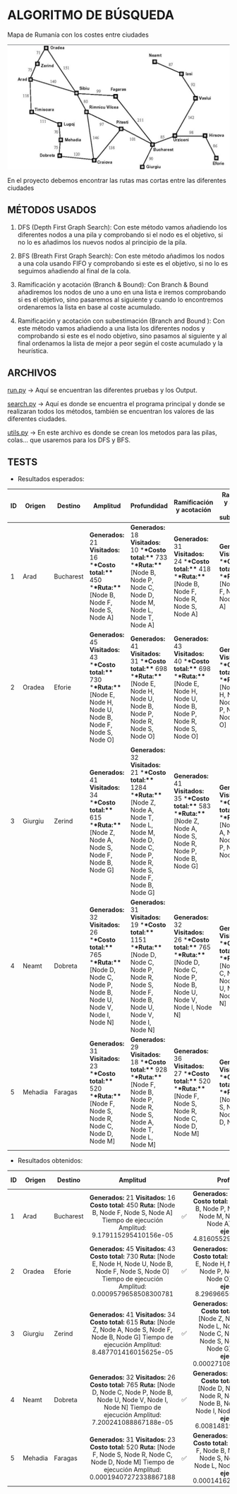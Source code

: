 # ALGORITMO DE BÚSQUEDA

Mapa de Rumanía con los costes entre ciudades

![Mapa de Rumania para práctica](./mapa.png)

En el proyecto debemos encontrar las rutas mas cortas entre las diferentes ciudades

## MÉTODOS USADOS

1. DFS (Depth First Graph Search): Con este método vamos añadiendo los diferentes nodos a una pila y comprobando si el nodo es el objetivo, si no lo es añadimos los nuevos nodos al principio de la pila.

2. BFS (Breath First Graph Search): Con este método añadimos los nodos a una cola usando FIFO y comprobando si este es el objetivo, si no lo es seguimos añadiendo al final de la cola.

3. Ramificación y acotación (Branch & Bound): Con Branch & Bound añadiremos los nodos de uno a uno en una lista e iremos comprobando si es el objetivo, sino pasaremos al siguiente y cuando lo encontremos ordenaremos la lista en base al coste acumulado.

4. Ramificación y acotación con subestimación (Branch and Bound ): Con este método vamos añadiendo a una lista los diferentes nodos y comprobando si este es el nodo objetivo, sino pasamos al siguiente y al final ordenamos la lista de mejor a peor según el coste acumulado y la heurística.

## ARCHIVOS

[run.py](./run.py) → Aquí se encuentran las diferentes pruebas y los Output.

[search.py](./search.py) → Aquí es donde se encuentra el programa principal y donde se realizaran todos los métodos, también se encuentran los valores de las diferentes ciudades.

[utils.py](./utils.py) → En este archivo es donde se crean los metodos para las pilas, colas... que usaremos para los DFS y BFS.

## TESTS

- Resultados esperados:

| ID  | Origen  | Destino   | Amplitud                                                                                                                                            | Profundidad                                                                                                                                                                                  | Ramificación y acotación                                                                                                                            | Ramificación y acotación con subestimación                                                                                                          |
| --- | ------- | --------- | --------------------------------------------------------------------------------------------------------------------------------------------------- | -------------------------------------------------------------------------------------------------------------------------------------------------------------------------------------------- | --------------------------------------------------------------------------------------------------------------------------------------------------- | --------------------------------------------------------------------------------------------------------------------------------------------------- |
| 1   | Arad    | Bucharest | **Generados:** 21 **Visitados:** 16 \***\*Costo total:\*\*** 450 \***\*Ruta:\*\*** [Node B, Node F, Node S, Node A]                                 | **Generados:** 18 **Visitados:** 10 \***\*Costo total:\*\*** 733 \***\*Ruta:\*\*** [Node B, Node P, Node C, Node D, Node M, Node L, Node T, Node A]                                          | **Generados:** 31 **Visitados:** 24 \***\*Costo total:\*\*** 418 \***\*Ruta:\*\*** [Node B, Node F, Node R, Node S, Node A]                         | **Generados:** 5 **Visitados:** 16 \***\*Costo total:\*\*** 418 \***\*Ruta:\*\*** [Node B, Node F, Node R, Node S, Node A]                          |
| 2   | Oradea  | Eforie    | **Generados:** 45 **Visitados:** 43 \***\*Costo total:\*\*** 730 \***\*Ruta:\*\*** [Node E, Node H, Node U, Node B, Node F, Node S, Node O]         | **Generados:** 41 **Visitados:** 31 \***\*Costo total:\*\*** 698 \***\*Ruta:\*\*** [Node E, Node H, Node U, Node B, Node P, Node R, Node S, Node O]                                          | **Generados:** 43 **Visitados:** 40 \***\*Costo total:\*\*** 698 \***\*Ruta:\*\*** [Node E, Node H, Node U, Node B, Node P, Node R, Node S, Node O] | **Generados:** 32 **Visitados:** 15 \***\*Costo total:\*\*** 698 \***\*Ruta:\*\*** [Node E, Node H, Node U, Node B, Node P, Node R, Node S, Node O] |
| 3   | Giurgiu | Zerind    | **Generados:** 41 **Visitados:** 34 \***\*Costo total:\*\*** 615 \***\*Ruta:\*\*** [Node Z, Node A, Node S, Node F, Node B, Node G]                 | **Generados:** 32 **Visitados:** 21 \***\*Costo total:\*\*** 1284 \***\*Ruta:\*\*** [Node Z, Node A, Node T, Node L, Node M, Node D, Node C, Node P, Node R, Node S, Node F, Node B, Node G] | **Generados:** 41 **Visitados:** 35 \***\*Costo total:\*\*** 583 \***\*Ruta:\*\*** [Node Z, Node A, Node S, Node R, Node P, Node B, Node G]         | **Generados:** 26 **Visitados:** 12 \***\*Costo total:\*\*** 583 \***\*Ruta:\*\*** [Node Z, Node A, Node S, Node R, Node P, Node B, Node G]         |
| 4   | Neamt   | Dobreta   | **Generados:** 32 **Visitados:** 26 \***\*Costo total:\*\*** 765 \***\*Ruta:\*\*** [Node D, Node C, Node P, Node B, Node U, Node V, Node I, Node N] | **Generados:** 31 **Visitados:** 19 \***\*Costo total:\*\*** 1151 \***\*Ruta:\*\*** [Node D, Node C, Node P, Node R, Node S, Node F, Node B, Node U, Node V, Node I, Node N]                 | **Generados:** 32 **Visitados:** 26 \***\*Costo total:\*\*** 765 \***\*Ruta:\*\*** [Node D, Node C, Node P, Node B, Node U, Node V, Node I, Node N] | **Generados:** 23 **Visitados:** 12 \***\*Costo total:\*\*** 765 \***\*Ruta:\*\*** [Node D, Node C, Node P, Node B, Node U, Node V, Node I, Node N] |
| 5   | Mehadia | Faragas   | **Generados:** 31 **Visitados:** 23 \***\*Costo total:\*\*** 520 \***\*Ruta:\*\*** [Node F, Node S, Node R, Node C, Node D, Node M]                 | **Generados:** 29 **Visitados:** 18 \***\*Costo total:\*\*** 928 \***\*Ruta:\*\*** [Node F, Node B, Node P, Node R, Node S, Node A, Node T, Node L, Node M]                                  | **Generados:** 36 **Visitados:** 27 \***\*Costo total:\*\*** 520 \***\*Ruta:\*\*** [Node F, Node S, Node R, Node C, Node D, Node M]                 | **Generados:** 25 **Visitados:** 16 \***\*Costo total:\*\*** 520 \***\*Ruta:\*\*** [Node F, Node S, Node R, Node C, Node D, Node M]                 |

- Resultados obtenidos:

| ID  | Origen  | Destino   |                                                                                        Amplitud                                                                                         |     |                                                                                                         Profundidad                                                                                                          |     |                                                                              Ramificación y acotación                                                                              |     |                                                                     Ramificación y acotación con subestimación                                                                      |     |
| --- | ------- | --------- | :-------------------------------------------------------------------------------------------------------------------------------------------------------------------------------------: | :-: | :--------------------------------------------------------------------------------------------------------------------------------------------------------------------------------------------------------------------------: | :-: | :--------------------------------------------------------------------------------------------------------------------------------------------------------------------------------: | :-: | :---------------------------------------------------------------------------------------------------------------------------------------------------------------------------------: | :-: |
| 1   | Arad    | Bucharest |                 **Generados:** 21 **Visitados:** 16 **Costo total:** 450 **Ruta:** [Node B, Node F, Node S, Node A] Tiempo de ejecución Amplitud: 9.179115295410156e-05                 | ✅  |                     **Generados:** 18 **Visitados:** 10 **Costo total:** 733 **Ruta:** [Node B, Node P, Node C, Node D, Node M, Node L, Node T, Node A] **Tiempo de ejecución:** 4.8160552978515625e-05                      | ✅  |             **Generados:** 31 **Visitados:** 24 **Costo total:** 418 **Ruta:** [Node B, Node P, Node R, Node S, Node A] **Tiempo de ejecución:** 8.487701416015625e-05             | ✅  |              **Generados:** 16 **Visitados:** 6 **Costo total:** 418 **Ruta:** [Node B, Node P, Node R, Node S, Node A] **Tiempo de ejecución:** 6.818771362304688e-05              | ❌  |
| 2   | Oradea  | Eforie    |     **Generados:** 45 **Visitados:** 43 **Costo total:** 730 **Ruta:** [Node E, Node H, Node U, Node B, Node F, Node S, Node O] Tiempo de ejecución Amplitud: 0.0009579658508300781     | ✅  |                      **Generados:** 41 **Visitados:** 31 **Costo total:** 698 **Ruta:** [Node E, Node H, Node U, Node B, Node P, Node R, Node S, Node O] **Tiempo de ejecución:** 8.296966552734375e-05                      | ✅  |  **Generados:** 43 **Visitados:** 40 **Costo total:** 698 **Ruta:** [Node E, Node H, Node U, Node B, Node P, Node R, Node S, Node O] **Tiempo de ejecución:** 9.918212890625e-05   | ✅  | **Generados:** 32 **Visitados:** 15 **Costo total:** 698 **Ruta:** [Node E, Node H, Node U, Node B, Node P, Node R, Node S, Node O] **Tiempo de ejecución:** 0.00013065338134765625 | ✅  |
| 3   | Giurgiu | Zerind    |         **Generados:** 41 **Visitados:** 34 **Costo total:** 615 **Ruta:** [Node Z, Node A, Node S, Node F, Node B, Node G] Tiempo de ejecución Amplitud: 8.487701416015625e-05         | ✅  | **Generados:** 32 **Visitados:** 21 **Costo total:** 1284 **Ruta:** [Node Z, Node A, Node T, Node L, Node M, Node D, Node C, Node P, Node R, Node S, Node F, Node B, Node G] **Tiempo de ejecución:** 0.00027108192443847656 | ✅  |    **Generados:** 41 **Visitados:** 34 **Costo total:** 583 **Ruta:** [Node Z, Node A, Node S, Node R, Node P, Node B, Node G] **Tiempo de ejecución:** 0.00010991096496582031     | ❌  |     **Generados:** 26 **Visitados:** 12 **Costo total:** 583 **Ruta:** [Node Z, Node A, Node S, Node R, Node P, Node B, Node G] **Tiempo de ejecución:** 0.00010180473327636719     | ✅  |
| 4   | Neamt   | Dobreta   | **Generados:** 32 **Visitados:** 26 **Costo total:** 765 **Ruta:** [Node D, Node C, Node P, Node B, Node U, Node V, Node I, Node N] Tiempo de ejecución Amplitud: 7.200241088867188e-05 | ✅  |         **Generados:** 31 **Visitados:** 19 **Costo total:** 1151 **Ruta:** [Node D, Node C, Node P, Node R, Node S, Node F, Node B, Node U, Node V, Node I, Node N] **Tiempo de ejecución:** 6.008148193359375e-05          | ✅  | **Generados:** 32 **Visitados:** 26 **Costo total:** 765 **Ruta:** [Node D, Node C, Node P, Node B, Node U, Node V, Node I, Node N] **Tiempo de ejecución:** 0.0002498626708984375 | ✅  | **Generados:** 23 **Visitados:** 12 **Costo total:** 765 **Ruta:** [Node D, Node C, Node P, Node B, Node U, Node V, Node I, Node N] **Tiempo de ejecución:** 0.00019407272338867188 | ✅  |
| 5   | Mehadia | Faragas   |        **Generados:** 31 **Visitados:** 23 **Costo total:** 520 **Ruta:** [Node F, Node S, Node R, Node C, Node D, Node M] Tiempo de ejecución Amplitud: 0.00019407272338867188         | ✅  |                 **Generados:** 29 **Visitados:** 18 **Costo total:** 928 **Ruta:** [Node F, Node B, Node P, Node R, Node S, Node A, Node T, Node L, Node M] **Tiempo de ejecución:** 0.00014162063598632812                  | ✅  |         **Generados:** 36 **Visitados:** 27 **Costo total:** 520 **Ruta:** [Node F, Node S, Node R, Node C, Node D, Node M] **Tiempo de ejecución:** 0.0001461505889892578         | ✅  |         **Generados:** 25 **Visitados:** 14 **Costo total:** 520 **Ruta:** [Node F, Node S, Node R, Node C, Node D, Node M] **Tiempo de ejecución:** 0.00014781951904296875         | ❌  |

